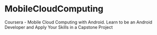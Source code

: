 # MobileCloudComputing
Coursera - Mobile Cloud Computing with Android. Learn to be an Android Developer and Apply Your Skills in a Capstone Project
